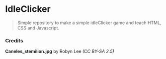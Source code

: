 # IdleClicker
> Simple repository to make a simple idleClicker game and teach HTML, CSS and Javascript.

### Credits
**Caneles_stemilion.jpg** by Robyn Lee *(CC BY-SA 2.5)*
